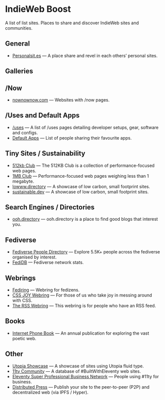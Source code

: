 # IndieWeb Boost

A list of list sites. Places to share and discover IndieWeb sites and communities.

## General

* [Personalsit.es](https://personalsit.es/) — A place share and revel in each others’ personal sites.

## Galleries

## /Now

* [nownownow.com](https://nownownow.com/) — Websites with /now pages.

## /Uses and Default Apps

* [/uses](https://uses.tech/) — A list of /uses pages detailing developer setups, gear, software and configs.
* [Default Apps](https://defaults.rknight.me/) — List of people sharing their favourite apps.

## Tiny Sites / Sustainability

* [512kb Club](https://512kb.club/) — The 512KB Club is a collection of performance-focused web pages.
* [1MB Club](https://1mb.club) — Performance-focused web pages weighing less than 1 megabyte.
* [lowww.directory](https://www.lowww.directory/) — A showcase of low carbon, small footprint sites.
* [sustainable.dev](https://the-sustainable.dev/directory/) — A showcase of low carbon, small footprint sites.

## Search Engines / Directories

* [ooh.directory](https://ooh.directory/) — ooh.directory is a place to find good blogs that interest you.

## Fediverse

* [Fediverse People Directory](https://fediverse.info/explore/people) — Explore 5.5K+ people across the fediverse organised by interest.
* [FediDB](https://fedidb.com/) — Fediverse network stats.

## Webrings

* [Fediring](https://fediring.net/) — Webring for fedizens.
* [CSS JOY Webring](https://cs.sjoy.lol/) — For those of us who take joy in messing around with CSS.
* [The RSS Webring](https://mxbo.neocities.org/rss/ring) — This webring is for people who have an RSS feed.

## Books

* [Internet Phone Book](https://internetphonebook.net/) — An annual publication for exploring the vast poetic web.

## Other

* [Utopia Showcase](https://utopia.fyi/showcase/) — A showcase of sites using Utopia fluid type.
* [11ty Community](https://github.com/11ty/11ty-community) — A database of #BuiltWithEleventy web sites.
* [Eleventy Super Professional Business Network](https://www.11ty.dev/super-professional-business-network/) — People using #11ty for business.
* [Distributed Press](https://distributed.press/) — Publish your site to the peer-to-peer (P2P) and decentralized web (via IPFS / Hyper).
